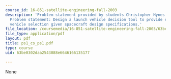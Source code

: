 ```yaml
---
course_id: 16-851-satellite-engineering-fall-2003
description: 'Problem statement provided by students Christopher Hynes and Steve Paschall.
  Problem statement: Design a launch vehicle decision tool to provide ease of launch
  vehicle selection given spacecraft design specifications.'
file_location: /coursemedia/16-851-satellite-engineering-fall-2003/63be0302daa2543088e6646166135177_ps1_cs_ps1.pdf
file_type: application/pdf
layout: pdf
title: ps1_cs_ps1.pdf
type: course
uid: 63be0302daa2543088e6646166135177

---
```

None